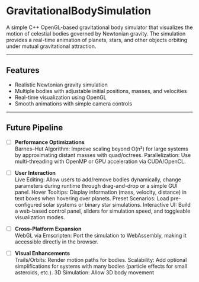 # GravitationalBodySimulation
A simple C++ OpenGL-based gravitational body simulator that visualizes the motion of celestial bodies governed by Newtonian gravity. The simulation provides a real-time animation of planets, stars, and other objects orbiting under mutual gravitational attraction.

***

## Features
- Realistic Newtonian gravity simulation
- Multiple bodies with adjustable initial positions, masses, and velocities
- Real-time visualization using OpenGL
- Smooth animations with simple camera controls

***

## Future Pipeline

- [ ] **Performance Optimizations**  
Barnes–Hut Algorithm: Improve scaling beyond O(n²) for large systems by approximating distant masses with quad/octrees.
Parallelization: Use multi-threading with OpenMP or GPU acceleration via CUDA/OpenCL.

- [ ] **User Interaction**  
Live Editing: Allow users to add/remove bodies dynamically, change parameters during runtime through drag-and-drop or a simple GUI panel.
Hover Tooltips: Display information (mass, velocity, distance) in text boxes when hovering over planets.
Preset Scenarios: Load pre-configured solar systems or binary star simulations.
Interactive UI: Build a web-based control panel, sliders for simulation speed, and toggleable visualization modes.

- [ ] **Cross-Platform Expansion**  
WebGL via Emscripten: Port the simulation to WebAssembly, making it accessible directly in the browser.

- [ ] **Visual Enhancements**  
Trails/Orbits: Render motion paths for bodies.
Scalability: Add optional simplifications for systems with many bodies (particle effects for small asteroids, etc.).
3D Simulation: Allow 3D body movement
